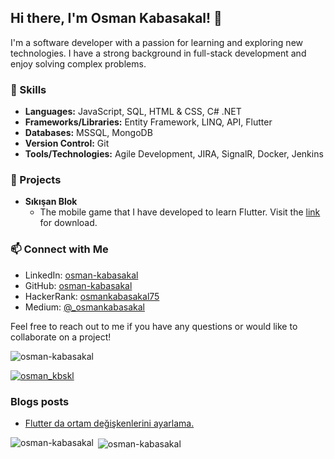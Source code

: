 ## Hi there, I'm Osman Kabasakal! 👋

I'm a software developer with a passion for learning and exploring new technologies. I have a strong background in full-stack development and enjoy solving complex problems.

### 🌱 Skills

- **Languages:** JavaScript, SQL, HTML & CSS, C# .NET
- **Frameworks/Libraries:** Entity Framework, LINQ, API, Flutter
- **Databases:** MSSQL, MongoDB
- **Version Control:** Git
- **Tools/Technologies:** Agile Development, JIRA, SignalR, Docker, Jenkins

### 💼 Projects

- **Sıkışan Blok**
  - The mobile game that I have developed to learn Flutter. Visit the [link](https://jammed-block.web.app) for download.

### 📫 Connect with Me

- LinkedIn: [osman-kabasakal](https://www.linkedin.com/in/osman-kabasakal-352080aa/)
- GitHub: [osman-kabasakal](https://github.com/osman-kabasakal)
- HackerRank: [osmankabasakal75](https://www.hackerrank.com/osmankabasakal75)
- Medium: [@_osmankabasakal](https://medium.com/@_osmankabasakal)

Feel free to reach out to me if you have any questions or would like to collaborate on a project!

<p align="left"> <img src="https://komarev.com/ghpvc/?username=osman-kabasakal&label=Profile%20views&color=0e75b6&style=flat" alt="osman-kabasakal" /> </p>

<p align="left"> <a href="https://twitter.com/osman_kbskl" target="blank"><img src="https://img.shields.io/twitter/follow/osman_kbskl?logo=twitter&style=for-the-badge" alt="osman_kbskl" /></a> </p>

### Blogs posts
<!-- BLOG-POST-LIST:START -->
- [Flutter da ortam değişkenlerini ayarlama.](https://medium.com/@_osmankabasakal/flutter-da-ortam-de%C4%9Fi%C5%9Fkenlerini-ayarlama-bd27772108f?source=rss-3f301c07a028------2)
<!-- BLOG-POST-LIST:END -->

<p><img align="left" src="https://github-readme-stats.vercel.app/api/top-langs?username=osman-kabasakal&show_icons=true&locale=en&layout=compact" alt="osman-kabasakal" /></p>

<p>&nbsp;<img align="center" src="https://github-readme-stats.vercel.app/api?username=osman-kabasakal&show_icons=true&locale=en" alt="osman-kabasakal" /></p>
